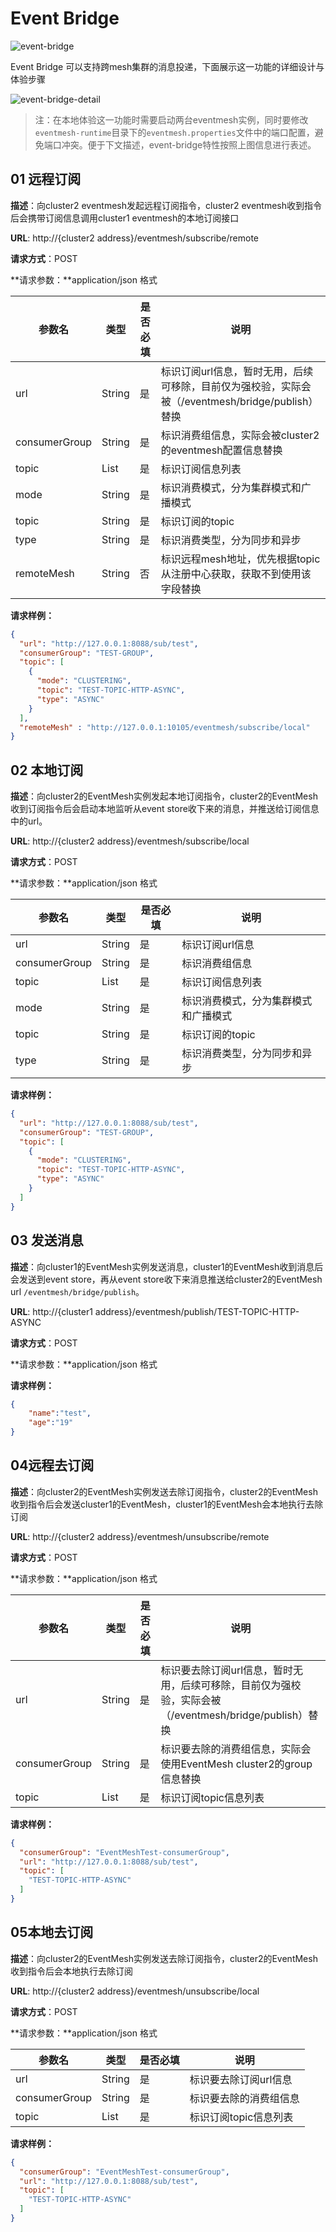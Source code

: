 # Event Bridge

![event-bridge](/images/eventmesh-bridge.png)

Event Bridge 可以支持跨mesh集群的消息投递，下面展示这一功能的详细设计与体验步骤

![event-bridge-detail](/images/design-document/event-bridge-detail.png)

> 注：在本地体验这一功能时需要启动两台eventmesh实例，同时要修改`eventmesh-runtime`目录下的`eventmesh.properties`文件中的端口配置，避免端口冲突。便于下文描述，event-bridge特性按照上图信息进行表述。

## 01 远程订阅

**描述**：向cluster2 eventmesh发起远程订阅指令，cluster2 eventmesh收到指令后会携带订阅信息调用cluster1 eventmesh的本地订阅接口

**URL**: http://{cluster2 address}/eventmesh/subscribe/remote

**请求方式**：POST

**请求参数：**application/json 格式

| 参数名        | 类型   | 是否必填 | 说明                                                         |
| ------------- | ------ | -------- | ------------------------------------------------------------ |
| url           | String | 是       | 标识订阅url信息，暂时无用，后续可移除，目前仅为强校验，实际会被（/eventmesh/bridge/publish）替换 |
| consumerGroup | String | 是       | 标识消费组信息，实际会被cluster2的eventmesh配置信息替换      |
| topic         | List   | 是       | 标识订阅信息列表                                             |
| mode          | String | 是       | 标识消费模式，分为集群模式和广播模式                         |
| topic         | String | 是       | 标识订阅的topic                                              |
| type          | String | 是       | 标识消费类型，分为同步和异步                                 |
| remoteMesh    | String | 否       | 标识远程mesh地址，优先根据topic从注册中心获取，获取不到使用该字段替换 |

**请求样例：**

```json
{
  "url": "http://127.0.0.1:8088/sub/test",
  "consumerGroup": "TEST-GROUP",
  "topic": [
    {
      "mode": "CLUSTERING",
      "topic": "TEST-TOPIC-HTTP-ASYNC",
      "type": "ASYNC"
    }
  ],
  "remoteMesh" : "http://127.0.0.1:10105/eventmesh/subscribe/local"
}
```

## 02 本地订阅

**描述**：向cluster2的EventMesh实例发起本地订阅指令，cluster2的EventMesh收到订阅指令后会启动本地监听从event store收下来的消息，并推送给订阅信息中的url。

**URL**: http://{cluster2 address}/eventmesh/subscribe/local

**请求方式**：POST

**请求参数：**application/json 格式

| 参数名        | 类型   | 是否必填 | 说明                                 |
| ------------- | ------ | -------- | ------------------------------------ |
| url           | String | 是       | 标识订阅url信息                      |
| consumerGroup | String | 是       | 标识消费组信息                       |
| topic         | List   | 是       | 标识订阅信息列表                     |
| mode          | String | 是       | 标识消费模式，分为集群模式和广播模式 |
| topic         | String | 是       | 标识订阅的topic                      |
| type          | String | 是       | 标识消费类型，分为同步和异步         |

**请求样例：**

```JSON
{
  "url": "http://127.0.0.1:8088/sub/test",
  "consumerGroup": "TEST-GROUP",
  "topic": [
    {
      "mode": "CLUSTERING",
      "topic": "TEST-TOPIC-HTTP-ASYNC",
      "type": "ASYNC"
    }
  ]
}
```

## 03 发送消息

**描述**：向cluster1的EventMesh实例发送消息，cluster1的EventMesh收到消息后会发送到event store，再从event store收下来消息推送给cluster2的EventMesh url `/eventmesh/bridge/publish`。

**URL**: http://{cluster1 address}/eventmesh/publish/TEST-TOPIC-HTTP-ASYNC

**请求方式**：POST

**请求参数：**application/json 格式

**请求样例：**

```json
{
    "name":"test",
    "age":"19"
}
```

## 04远程去订阅

**描述**：向cluster2的EventMesh实例发送去除订阅指令，cluster2的EventMesh收到指令后会发送cluster1的EventMesh，cluster1的EventMesh会本地执行去除订阅

**URL**: http://{cluster2 address}/eventmesh/unsubscribe/remote

**请求方式**：POST

**请求参数：**application/json 格式

| 参数名        | 类型   | 是否必填 | 说明                                                         |
| ------------- | ------ | -------- | ------------------------------------------------------------ |
| url           | String | 是       | 标识要去除订阅url信息，暂时无用，后续可移除，目前仅为强校验，实际会被（/eventmesh/bridge/publish）替换 |
| consumerGroup | String | 是       | 标识要去除的消费组信息，实际会使用EventMesh cluster2的group信息替换 |
| topic         | List   | 是       | 标识订阅topic信息列表                                        |

**请求样例：**

```json
{
  "consumerGroup": "EventMeshTest-consumerGroup",
  "url": "http://127.0.0.1:8088/sub/test",
  "topic": [
    "TEST-TOPIC-HTTP-ASYNC"
  ]
}
```

## 05本地去订阅

**描述**：向cluster2的EventMesh实例发送去除订阅指令，cluster2的EventMesh收到指令后会本地执行去除订阅

**URL**: http://{cluster2 address}/eventmesh/unsubscribe/local

**请求方式**：POST

**请求参数：**application/json 格式

| 参数名        | 类型   | 是否必填 | 说明                   |
| ------------- | ------ | -------- | ---------------------- |
| url           | String | 是       | 标识要去除订阅url信息  |
| consumerGroup | String | 是       | 标识要去除的消费组信息 |
| topic         | List   | 是       | 标识订阅topic信息列表  |

**请求样例：**

```json
{
  "consumerGroup": "EventMeshTest-consumerGroup",
  "url": "http://127.0.0.1:8088/sub/test",
  "topic": [
    "TEST-TOPIC-HTTP-ASYNC"
  ]
}
```
